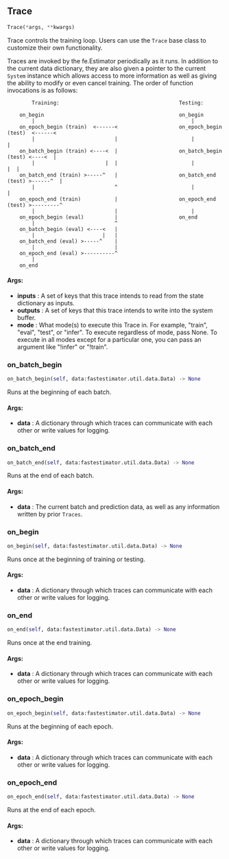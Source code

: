 ## Trace
```python
Trace(*args, **kwargs)
```
Trace controls the training loop. Users can use the `Trace` base class to customize their own functionality.

Traces are invoked by the fe.Estimator periodically as it runs. In addition to the current data dictionary, they are
also given a pointer to the current `System` instance which allows access to more information as well as giving the
ability to modify or even cancel training. The order of function invocations is as follows:

``` plot
        Training:                                       Testing:

    on_begin                                            on_begin
        |                                                   |
    on_epoch_begin (train)  <------<                    on_epoch_begin (test)  <------<
        |                          |                        |                         |
    on_batch_begin (train) <----<  |                    on_batch_begin (test) <----<  |
        |                       |  |                        |                      |  |
    on_batch_end (train) >-----^   |                    on_batch_end (test) >------^  |
        |                          ^                        |                         |
    on_epoch_end (train)           |                    on_epoch_end (test) >---------^
        |                          |                        |
    on_epoch_begin (eval)          |                    on_end
        |                          ^
    on_batch_begin (eval) <----<   |
        |                      |   |
    on_batch_end (eval) >-----^    |
        |                          |
    on_epoch_end (eval) >----------^
        |
    on_end
```


#### Args:

* **inputs** :  A set of keys that this trace intends to read from the state dictionary as inputs.
* **outputs** :  A set of keys that this trace intends to write into the system buffer.
* **mode** :  What mode(s) to execute this Trace in. For example, "train", "eval", "test", or "infer". To execute        regardless of mode, pass None. To execute in all modes except for a particular one, you can pass an argument        like "!infer" or "!train".

### on_batch_begin
```python
on_batch_begin(self, data:fastestimator.util.data.Data) -> None
```
Runs at the beginning of each batch.


#### Args:

* **data** :  A dictionary through which traces can communicate with each other or write values for logging.

### on_batch_end
```python
on_batch_end(self, data:fastestimator.util.data.Data) -> None
```
Runs at the end of each batch.


#### Args:

* **data** :  The current batch and prediction data, as well as any information written by prior `Traces`.

### on_begin
```python
on_begin(self, data:fastestimator.util.data.Data) -> None
```
Runs once at the beginning of training or testing.


#### Args:

* **data** :  A dictionary through which traces can communicate with each other or write values for logging.

### on_end
```python
on_end(self, data:fastestimator.util.data.Data) -> None
```
Runs once at the end training.


#### Args:

* **data** :  A dictionary through which traces can communicate with each other or write values for logging.

### on_epoch_begin
```python
on_epoch_begin(self, data:fastestimator.util.data.Data) -> None
```
Runs at the beginning of each epoch.


#### Args:

* **data** :  A dictionary through which traces can communicate with each other or write values for logging.

### on_epoch_end
```python
on_epoch_end(self, data:fastestimator.util.data.Data) -> None
```
Runs at the end of each epoch.


#### Args:

* **data** :  A dictionary through which traces can communicate with each other or write values for logging.
